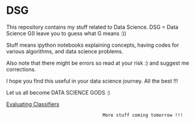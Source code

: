 # DSG

This repository contains my stuff related to Data Science. DSG = Data Science G(I leave you to guess what G means :))

Stuff means ipython notebooks explaining concepts, having codes for various algorithms, and data science problems. 

Also note that there might be errors so read at your risk :) and suggest me corrections. 

I hope you find this useful in your data science journey. All the best !!! 

Let us all become DATA SCIENCE GODS :)



[Evaluating Classifiers](https://github.com/ankitom/DSG/blob/master/Evaluating%20Classifiers%20.ipynb)

                                        More stuff coming tomorrow !!! 

